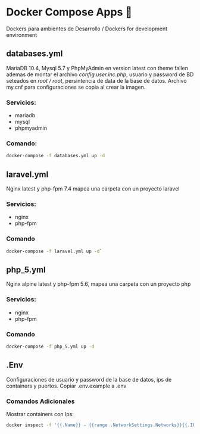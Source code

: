 # Docker Compose Apps :whale2:
Dockers para ambientes de Desarrollo / Dockers for development environment

## databases.yml
MariaDB 10.4, Mysql 5.7 y PhpMyAdmin en version latest con theme fallen ademas de montar el archivo *config.user.inc.php*, usuario y password de BD seteados en *root / root*, persintencia de data de la base de datos. Archivo my.cnf para configuraciones se copia al crear la imagen.

### Servicios:
- mariadb
- mysql
- phpmyadmin

### Comando:
```bash
docker-compose -f databases.yml up -d
```

## laravel.yml
Nginx latest y php-fpm 7.4 mapea una carpeta con un proyecto laravel

### Servicios:
- nginx
- php-fpm

### Comando
```bash
docker-compose -f laravel.yml up -d`
```

## php_5.yml
Nginx alpine latest y php-fpm 5.6, mapea una carpeta con un proyecto php

### Servicios:
- nginx
- php-fpm

### Comando
```bash
docker-compose -f php_5.yml up -d
```

## .Env
Configuraciones de usuario y password de la base de datos, ips de containers y puertos. Copiar .env.example a .env

### Comandos Adicionales

Mostrar containers con Ips:
```bash
docker inspect -f '{{.Name}} - {{range .NetworkSettings.Networks}}{{.IPAddress}}{{end}}' (docker ps -aq)
```
